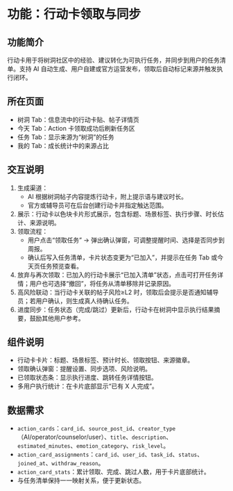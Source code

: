 # 功能：行动卡领取与同步

## 功能简介
行动卡用于将树洞社区中的经验、建议转化为可执行任务，并同步到用户的任务清单。支持 AI 自动生成、用户自建或官方运营发布，领取后自动标记来源并触发执行闭环。

## 所在页面
- 树洞 Tab：信息流中的行动卡贴、帖子详情页
- 今天 Tab：Action 卡领取成功后刷新任务区
- 任务 Tab：显示来源为“树洞”的任务
- 我的 Tab：成长统计中的来源占比

## 交互说明
1. 生成渠道：  
   - AI 根据树洞帖子内容提炼行动卡，附上提示语与建议时长。  
   - 官方或辅导员可在后台创建行动卡并指定触达范围。  
2. 展示：行动卡以色块卡片形式展示，包含标题、场景标签、执行步骤、时长估计、来源说明。
3. 领取流程：  
   - 用户点击“领取任务” → 弹出确认弹窗，可调整提醒时间、选择是否同步到周报。  
   - 确认后写入任务清单，卡片状态变更为“已加入”，并提示在任务 Tab 或今天页任务预览查看。  
4. 放弃与再次领取：已加入的行动卡展示“已加入清单”状态，点击可打开任务详情；用户也可选择“撤回”，将任务从清单移除并记录原因。
5. 高风险联动：当行动卡关联的帖子风险≥L2 时，领取后会提示是否通知辅导员；若用户确认，则生成真人待确认任务。
6. 进度同步：任务状态（完成/跳过）更新后，行动卡在树洞中显示执行结果摘要，鼓励其他用户参考。

## 组件说明
- 行动卡卡片：标题、场景标签、预计时长、领取按钮、来源徽章。
- 领取确认弹窗：提醒设置、同步选项、风险说明。
- 已领取状态条：显示执行进度、跳转任务详情按钮。
- 多用户执行统计：在卡片底部显示“已有 X 人完成”。

## 数据需求
- `action_cards`：`card_id`、`source_post_id`、`creator_type`（AI/operator/counselor/user）、`title`、`description`、`estimated_minutes`、`emotion_category`、`risk_level`。
- `action_card_assignments`：`card_id`、`user_id`、`task_id`、`status`、`joined_at`、`withdraw_reason`。
- `action_card_stats`：累计领取、完成、跳过人数，用于卡片底部统计。
- 与任务清单保持一一映射关系，便于更新状态。

